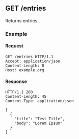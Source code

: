 ## GET /entries
Returns entries.

### Example

#### Request
```
GET /entries HTTP/1.1
Accept: application/json
Content-Length: 0
Host: example.org
```

#### Response
```
HTTP/1.1 200
Content-Length: 45
Content-Type: application/json

[
  {
    "title": "Test Title",
    "body": "Lorem Ipsum"
  }
]
```
